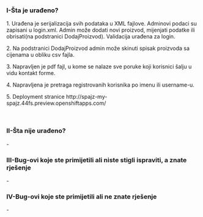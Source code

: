 ﻿<h3>I-Šta je urađeno?</h3>

<p>1. Urađena je serijalizacija svih podataka u XML fajlove. Adminovi podaci su zapisani u login.xml. Admin može dodati novi proizvod, mijenjati podatke ili obrisati(na podstranici DodajProizvod). Validacija urađena za login.</p>
<p>2. Na podstranici DodajProizvod admin može skinuti spisak proizvoda sa cijenama u obliku csv fajla.</p>

<p>3. Napravljen je pdf fajl, u kome se nalaze sve poruke koji korisnici šalju u vidu kontakt forme.</p>
<p>4. Napravljena je pretraga registrovanih korisnika po imenu ili username-u.</p>
<p>5. Deployment stranice http://spajz-my-spajz.44fs.preview.openshiftapps.com/ </p>
<br>

<h3>II-Šta nije urađeno?</h3>
<p>-</p>


<h3>III-Bug-ovi koje ste primijetili ali niste stigli ispraviti, a znate rješenje</h3>

<p>-</p>

<h3>IV-Bug-ovi koje ste primijetili ali ne znate rješenje</h3>

<p>-</p>

